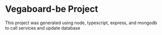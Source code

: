 # Vegaboard-be Project

This project was generated using node, typescript, express, and mongodb
to call services and update database
